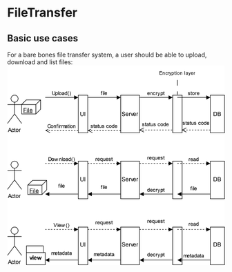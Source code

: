 # FileTransfer

## Basic use cases
For a bare bones file transfer system, a user should be able to upload, download and list files:
![Use cases](FileTransfer.UseCases.drawio.svg)